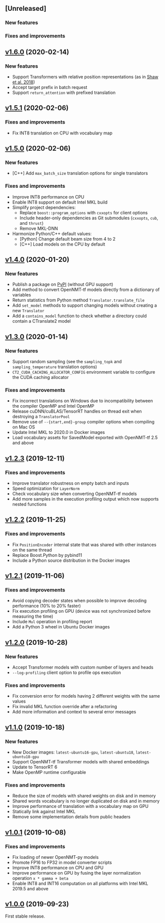 ## [Unreleased]

### New features

### Fixes and improvements

## [v1.6.0](https://github.com/OpenNMT/CTranslate2/releases/tag/v1.6.0) (2020-02-14)

### New features

* Support Transformers with relative position representations (as in [Shaw et al. 2018](https://arxiv.org/abs/1803.02155))
* Accept target prefix in batch request
* Support `return_attention` with prefixed translation

## [v1.5.1](https://github.com/OpenNMT/CTranslate2/releases/tag/v1.5.1) (2020-02-06)

### Fixes and improvements

* Fix INT8 translation on CPU with vocabulary map

## [v1.5.0](https://github.com/OpenNMT/CTranslate2/releases/tag/v1.5.0) (2020-02-06)

### New features

* [C++] Add `max_batch_size` translation options for single translators

### Fixes and improvements

* Improve INT8 performance on CPU
* Enable INT8 support on default Intel MKL build
* Simplify project dependencies:
  * Replace `boost::program_options` with `cxxopts` for client options
  * Include header-only dependencies as Git submodules (`cxxopts`, `cub`, and `thrust`)
  * Remove MKL-DNN
* Harmonize Python/C++ default values:
  * [Python] Change default beam size from 4 to 2
  * [C++] Load models on the CPU by default

## [v1.4.0](https://github.com/OpenNMT/CTranslate2/releases/tag/v1.4.0) (2020-01-20)

### New features

* Publish a package on [PyPI](https://pypi.org/project/ctranslate2/) (without GPU support)
* Add method to convert OpenNMT-tf models directly from a dictionary of variables
* Return statistics from Python method `Translator.translate_file`
* Add `set_model` methods to support changing models without creating a new `Translator`
* Add a `contains_model` function to check whether a directory could contain a CTranslate2 model

## [v1.3.0](https://github.com/OpenNMT/CTranslate2/releases/tag/v1.3.0) (2020-01-14)

### New features

* Support random sampling (see the `sampling_topk` and `sampling_temperature` translation options)
* `CT2_CUDA_CACHING_ALLOCATOR_CONFIG` environment variable to configure the CUDA caching allocator

### Fixes and improvements

* Fix incorrect translations on Windows due to incompatibility between the compiler OpenMP and Intel OpenMP
* Release cuDNN/cuBLAS/TensorRT handles on thread exit when destroying a `TranslatorPool`
* Remove use of `--{start,end}-group` compiler options when compiling on Mac OS
* Update Intel MKL to 2020.0 in Docker images
* Load vocabulary assets for SavedModel exported with OpenNMT-tf 2.5 and above

## [v1.2.3](https://github.com/OpenNMT/CTranslate2/releases/tag/v1.2.3) (2019-12-11)

### Fixes and improvements

* Improve translator robustness on empty batch and inputs
* Speed optimization for `LayerNorm`
* Check vocabulary size when converting OpenNMT-tf models
* Add more samples in the execution profiling output which now supports nested functions

## [v1.2.2](https://github.com/OpenNMT/CTranslate2/releases/tag/v1.2.2) (2019-11-25)

### Fixes and improvements

* Fix `PositionEncoder` internal state that was shared with other instances on the same thread
* Replace Boost.Python by pybind11
* Include a Python source distribution in the Docker images

## [v1.2.1](https://github.com/OpenNMT/CTranslate2/releases/tag/v1.2.1) (2019-11-06)

### Fixes and improvements

* Avoid copying decoder states when possible to improve decoding performance (10% to 20% faster)
* Fix execution profiling on GPU (device was not synchronized before measuring the time)
* Include `Mul` operation in profiling report
* Add a Python 3 wheel in Ubuntu Docker images

## [v1.2.0](https://github.com/OpenNMT/CTranslate2/releases/tag/v1.2.0) (2019-10-28)

### New features

* Accept Transformer models with custom number of layers and heads
* `--log-profiling` client option to profile ops execution

### Fixes and improvements

* Fix conversion error for models having 2 different weights with the same values
* Fix invalid MKL function override after a refactoring
* Add more information and context to several error messages

## [v1.1.0](https://github.com/OpenNMT/CTranslate2/releases/tag/v1.1.0) (2019-10-18)

### New features

* New Docker images: `latest-ubuntu16-gpu`, `latest-ubuntu18`, `latest-ubuntu18-gpu`
* Support OpenNMT-tf Transformer models with shared embeddings
* Update to TensorRT 6
* Make OpenMP runtime configurable

### Fixes and improvements

* Reduce the size of models with shared weights on disk and in memory
* Shared words vocabulary is no longer duplicated on disk and in memory
* Improve performance of translation with a vocabulary map on GPU
* Statically link against Intel MKL
* Remove some implementation details from public headers

## [v1.0.1](https://github.com/OpenNMT/CTranslate2/releases/tag/v1.0.1) (2019-10-08)

### Fixes and improvements

* Fix loading of newer OpenNMT-py models
* Promote FP16 to FP32 in model converter scripts
* Improve INT8 performance on CPU and GPU
* Improve performance on GPU by fusing the layer normalization operation `x * gamma + beta`
* Enable INT8 and INT16 computation on all platforms with Intel MKL 2019.5 and above

## [v1.0.0](https://github.com/OpenNMT/CTranslate2/releases/tag/v1.0.0) (2019-09-23)

First stable release.
